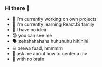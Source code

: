 ### Hi there 👋

- 🔭 I’m currently working on own projects
- 🌱 I’m currently learning ReactJS family
- 🙌 I have no idea
- 😎 you can see me
- 🗣 zehahahahaha huhuhuhu hihihihi
- ☠ orewa fuad, hmmmm
- 💬 ask me about how to center a div
- 💯 with no brain
<!--
**fsholehan/fsholehan** is a ✨ _special_ ✨ repository because its `README.md` (this file) appears on your GitHub profile.

Here are some ideas to get you started:

- 🔭 I’m currently working on own projects
- 🌱 I’m currently learning ReactJS
- 👯 I’m looking to collaborate on ...
- 🤔 I’m looking for help with ...
- 💬 Ask me about ...
- 📫 How to reach me: ...
- 😄 Pronouns: ...
- ⚡ Fun fact: ...
-->
